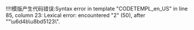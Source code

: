 !!!!模版产生代码错误:Syntax error in template "CODETEMPL_en_US" in line 85, column 23:
Lexical error: encountered "2" (50), after "\"\u6d4b\u8bd5123\\".
